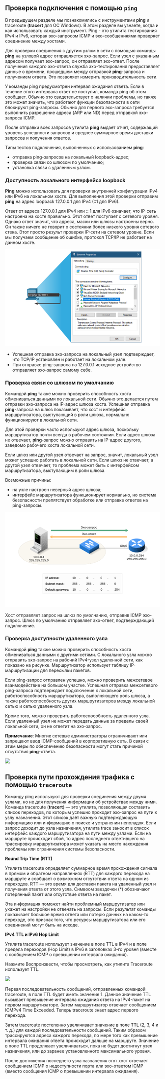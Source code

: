 <!-- verified: agorbachev 03.05.2022 -->

<!-- 13.2.1 -->
## Проверка подключения с помощью ``ping``

В предыдущем разделе мы познакомились с инструментами **ping** и traceroute (**tracert** для ОС Windows). В этом разделе вы узнаете, когда и как использовать каждый инструмент. Ping - это утилита тестирования IPv4 и IPv6, которая эхо-запросом ICMP и эхо-сообщенияями проверяет соединение между хостами.

Для проверки соединения с другим узлом в сети с помощью команды **ping** на узловой адрес отправляется эхо-запрос. Если узел с указанным адресом получает эхо-запрос, он отправляет эхо-ответ. После получения каждого эхо-ответа служба эхо-тестирования предоставляет данные о времени, прошедшем между отправкой **ping**-запроса и получением ответа. Это позволяет измерить производительность сети.

У команды ping предусмотрен интервал ожидания ответа. Если в течение этого интервала ответ не поступил, команда ping об этом сообщает. Обычно это свидетельствует о наличии проблемы, но также это может значить, что работают функции безопасности в сети блокируют ping-запросы. Обычно для первого эхо-запроса требуется выполнить разрешение адреса (ARP или ND) перед отправкой эхо-запроса ICMP.

После отправки всех запросов утилита **ping** выдает отчет, содержащий уровень успешности запросов и среднее суммарное время доставки запросов и получения ответов.

Типы тестов подключения, выполненных с использованием **ping**:

* отправка ping-запросов на локальный loopback-адрес;
* проверка связи со шлюзом по умолчанию;
* установка связи с удаленным узлом.

<!-- 13.2.2 -->
### Доступность локального интерфейса loopback

**Ping** можно использовать для проверки внутренней конфигурации IPv4 или IPv6 на локальном хосте. Для выполнения этой проверки отправим **ping** на адрес loopback 127.0.0.1 для IPv4 (::1 для IPv6).

Ответ от адреса 127.0.0.1 для IPv4 или :: 1 для IPv6 означает, что IP-сеть настроена на хосте правильно. Этот ответ поступает с сетевого уровня. Однако ответ значит, что адреса, маски или шлюзы настроены верно. Он также ничего не говорит о состоянии более низкого уровня сетевого стека. Этот просто результ проверки IP-сети на сетевом уровне. Если мы получаем сообщение об ошибке, протокол TCP/IP не работает на данном хосте.

![](./assets/13.2.2.png)


* Успешная отправка эхо-запроса на локальный узел подтверждает, что TCP/IP установлен и работает на локальном узле.
* При отправке ping-запроса на 127.0.0.1 исходное устройство отправляет эхо-запрос самому себе.

<!-- 13.2.3 -->
### Проверка связи со шлюзом по умолчанию

Командой **ping** также можно проверить способность хоста обмениваться данными по локальной сети. Обычно это делается путем отправки эхо-запроса на IP-адрес шлюза хоста. Успешная отправка **ping**-запроса на шлюз показывает, что хост и интерфейс маршрутизатора, выступающий в роли шлюза, нормально функционируют в локальной сети.

Для этой проверки часто используют адрес шлюза, поскольку маршрутизатор почти всегда в рабочем состоянии. Если адрес шлюза не отвечает, **ping**-запрос можно отправить на IP-адрес другого, заведомо рабочего хоста локальной сети.

Если шлюз или другой узел отвечает на запрос, значит, локальный узел может успешно работать в локальной сети. Если шлюз не отвечает, а другой узел отвечает, то проблема может быть с интерфейсом маршрутизатора, выступающим в роли шлюза.

Возможные причины: 

* на узле настроен неверный адрес шлюза;
* интерфейс маршрутизатора функционирует нормально, но система безопасности препятствует обработке или отправке ответов на ping-запросы.

![](./assets/13.2.3.svg)


Хост отправляет запрос на шлюз по умолчанию, отправив ICMP эхо-запрос. Шлюз по умолчанию отправляет эхо-ответ, подтверждающий подключение.

<!-- 13.2.4 -->
### Проверка доступности удаленного узла

Командой **ping** также можно проверить способность хоста обмениваться данными с другими сетями. С локального узла можно отправить эхо-запрос на рабочий IPv4-узел удаленной сети, как показано на рисунке. Маршрутизатор использует таблицу IP-маршрутизации для пересылки пакетов.

Если ping-запрос отправлен успешно, можно проверить межсетевое взаимодействие на большом участке. Успешная отправка межсетевого ping-запроса подтверждает подключение к локальной сети, работоспособность маршрутизатора, выполняющего роль шлюза, а также работоспособность других маршрутизаторов между локальной сетью и сетью удаленного узла.

Кроме того, можно проверить работоспособность удаленного узла. Если удаленный узел не может передать данные за пределы своей локальной сети, он не ответит на эхо-запрос.

**Примечание**: Многие сетевые администраторы ограничивают или запрещают ввод ICMP-сообщений в корпоративную сеть. В связи с этим меры по обеспечению безопасности могут стать причиной отсутствия **ping**-ответа.

![](./assets/13.2.4.gif)

<!-- 13.2.5 -->
## Проверка пути прохождения трафика с помощью ``traceroute``

Команду ping используют для проверки соединения между двумя узлами, но не для получения информации об устройствах между ними. Команда traceroute (**tracert**) — это утилита, позволяющая составить список переходов, по которым успешно проходит эхо-запрос на пути к узлу назначения. Этот список даёт важную подтверждающую информацию или информацию о поиске и устранении неполадок. Если запрос доходит до узла назначения, утилита trace заносит в список интерфейс каждого маршрутизатора на пути между узлами. Если на маршруте происходит сбой, то адрес последнего ответившего на трассировку маршрутизатора может указать на место нахождения проблемы или ограничения системы безопасности.

**Round Trip Time (RTT)**

Утилита traceroute определяет суммарное время прохождения сигнала в прямом и обратном направлениях (RTT) для каждого перехода на маршруте и сообщает о возможном отсутствии ответа на одном из переходов. RTT — это время для доставки пакета на удаленный узел и получения ответа от этого узла. Симвоом звездочки (*) обозначают потерянный пакет или отсутствие ответа на пакет.

Эта информация поможет найти проблемный маршрутизатор или укажет на настройки не отвечать на запросы. Если результат команды показывает большое время ответа или потерю данных на каком-то переходе, это признак того, что ресурсы маршрутизатора или его соединений могут быть на исходе.

**IPv4 TTL и IPv6 Hop Limit**

Утилита traceroute использует значение в поле TTL в IPv4 и в поле предела переходов (Hop Limit) в IPv6 в заголовках 3-го уровня (вместе с сообщением ICMP о превышении интервала ожидания).

Нажмите Воспроизвести, чтобы просмотреть, как утилита Traceroute использует TTL.

![](./assets/13.2.5.png)

Первая последовательность сообщений, отправленных командой traceroute, в поле TTL будет иметь значение 1. Данное значение TTL вызывает превышение интервала ожидания ответа на IPv4-пакет на первом маршрутизаторе. Затем маршрутизатор отвечает сообщением ICMPv4 Time Exceeded. Теперь traceroute знает адрес первого перехода.

Затем traceroute постепенно увеличивает значение в поле TTL (2, 3, 4 и т. д.) для каждой последовательности сообщений. Таким образом трассируются адреса каждого перехода, по мере того как превышение интервала ожидания ответа происходит дальше на маршруте. Значение в поле TTL продолжает увеличиваться, пока не будет достигнут узел назначения, или до заранее установленного максимального уровня.

После достижения последнего узла назначения этот хост отвечает сообщением ICMP о недоступности порта или эхо-ответом ICMP (вместо сообщения ICMP о превышении интервала ожидания).



